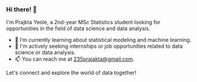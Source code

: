 ### Hi there! 👋

I'm Prajkta Yeole, a 2nd-year MSc Statistics student looking for opportunities in the field of data science and data analysis.

- 🌱 I’m currently learning about statistical modeling and machine learning.
- 💼 I'm actively seeking internships or job opportunities related to data science or data analysis.
- 📫 You can reach me at 235prajakta@gmail.com.

Let's connect and explore the world of data together!


<!---
Prajktayeole/Prajktayeole is a ✨ special ✨ repository because its `README.md` (this file) appears on your GitHub profile.
You can click the Preview link to take a look at your changes.
--->
